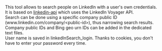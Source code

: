 This tool allows to search people on LinkedIn with a user's own credentials.\
It is based on [linkedin-api](https://github.com/bigoulours/linkedin-api) which uses the LinkedIn Voyager API.\
Search can be done using a specific company public ID (www[]().linkedin.com/company/\<public-id\>), thus narrowing search results.\
Company public IDs and Bing geo urn IDs can be added in the dedicated text files.\
User name is saved in linkedInSearch_login. Thanks to cookies, you don't have to enter your password every time.
